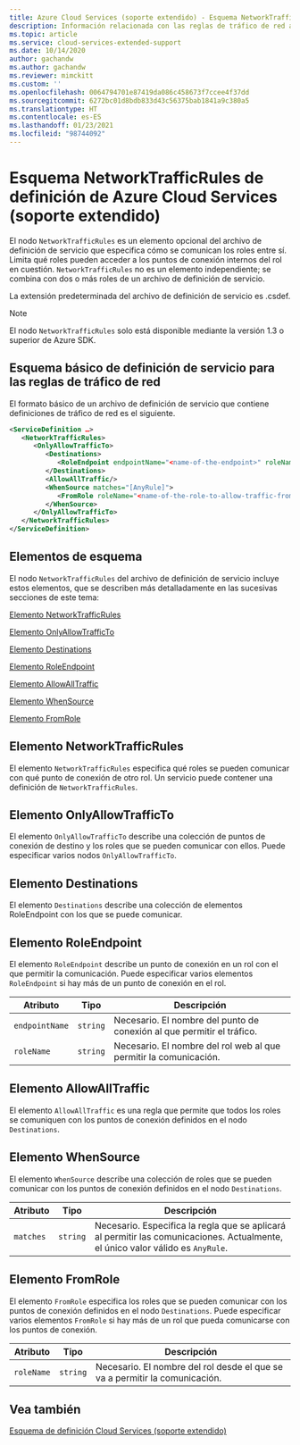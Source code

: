 ```yaml
---
title: Azure Cloud Services (soporte extendido) - Esquema NetworkTrafficRules de definición de Azure Cloud Services | Microsoft Docs
description: Información relacionada con las reglas de tráfico de red asociadas a Cloud Services (soporte extendido)
ms.topic: article
ms.service: cloud-services-extended-support
ms.date: 10/14/2020
author: gachandw
ms.author: gachandw
ms.reviewer: mimckitt
ms.custom: ''
ms.openlocfilehash: 0064794701e87419da086c458673f7ccee4f37dd
ms.sourcegitcommit: 6272bc01d8bdb833d43c56375bab1841a9c380a5
ms.translationtype: HT
ms.contentlocale: es-ES
ms.lasthandoff: 01/23/2021
ms.locfileid: "98744092"
---
```

# <a name="azure-cloud-services-extended-support-definition-networktrafficrules-schema"></a>Esquema NetworkTrafficRules de definición de Azure Cloud Services (soporte extendido)

El nodo `NetworkTrafficRules` es un elemento opcional del archivo de definición de servicio que especifica cómo se comunican los roles entre sí. Limita qué roles pueden acceder a los puntos de conexión internos del rol en cuestión. `NetworkTrafficRules` no es un elemento independiente; se combina con dos o más roles de un archivo de definición de servicio.

La extensión predeterminada del archivo de definición de servicio es .csdef.

> [!NOTE]
>  El nodo `NetworkTrafficRules` solo está disponible mediante la versión 1.3 o superior de Azure SDK.

## <a name="basic-service-definition-schema-for-the-network-traffic-rules"></a>Esquema básico de definición de servicio para las reglas de tráfico de red
El formato básico de un archivo de definición de servicio que contiene definiciones de tráfico de red es el siguiente.

```xml
<ServiceDefinition …>
   <NetworkTrafficRules>
      <OnlyAllowTrafficTo>
         <Destinations>
            <RoleEndpoint endpointName="<name-of-the-endpoint>" roleName="<name-of-the-role-containing-the-endpoint>"/>
         </Destinations>
         <AllowAllTraffic/>
         <WhenSource matches="[AnyRule]">
            <FromRole roleName="<name-of-the-role-to-allow-traffic-from>"/>
         </WhenSource>
      </OnlyAllowTrafficTo>
   </NetworkTrafficRules>
</ServiceDefinition>
```

## <a name="schema-elements"></a>Elementos de esquema
El nodo `NetworkTrafficRules` del archivo de definición de servicio incluye estos elementos, que se describen más detalladamente en las sucesivas secciones de este tema:

[Elemento NetworkTrafficRules](#NetworkTrafficRules)

[Elemento OnlyAllowTrafficTo](#OnlyAllowTrafficTo)

[Elemento Destinations](#Destinations)

[Elemento RoleEndpoint](#RoleEndpoint)

[Elemento AllowAllTraffic](#AllowAllTraffic)

[Elemento WhenSource](#WhenSource)

[Elemento FromRole](#FromRole)

##  <a name="networktrafficrules-element"></a><a name="NetworkTrafficRules"></a> Elemento NetworkTrafficRules
El elemento `NetworkTrafficRules` especifica qué roles se pueden comunicar con qué punto de conexión de otro rol. Un servicio puede contener una definición de `NetworkTrafficRules`.

##  <a name="onlyallowtrafficto-element"></a><a name="OnlyAllowTrafficTo"></a> Elemento OnlyAllowTrafficTo
El elemento `OnlyAllowTrafficTo` describe una colección de puntos de conexión de destino y los roles que se pueden comunicar con ellos. Puede especificar varios nodos `OnlyAllowTrafficTo`.

##  <a name="destinations-element"></a><a name="Destinations"></a> Elemento Destinations
El elemento `Destinations` describe una colección de elementos RoleEndpoint con los que se puede comunicar.

##  <a name="roleendpoint-element"></a><a name="RoleEndpoint"></a> Elemento RoleEndpoint
El elemento `RoleEndpoint` describe un punto de conexión en un rol con el que permitir la comunicación. Puede especificar varios elementos `RoleEndpoint` si hay más de un punto de conexión en el rol.

| Atributo      | Tipo     | Descripción |
| -------------- | -------- | ----------- |
| `endpointName` | `string` | Necesario. El nombre del punto de conexión al que permitir el tráfico.|
| `roleName`     | `string` | Necesario. El nombre del rol web al que permitir la comunicación.|

## <a name="allowalltraffic-element"></a><a name="AllowAllTraffic"></a> Elemento AllowAllTraffic
El elemento `AllowAllTraffic` es una regla que permite que todos los roles se comuniquen con los puntos de conexión definidos en el nodo `Destinations`.

##  <a name="whensource-element"></a><a name="WhenSource"></a> Elemento WhenSource
El elemento `WhenSource` describe una colección de roles que se pueden comunicar con los puntos de conexión definidos en el nodo `Destinations`.

| Atributo | Tipo     | Descripción |
| --------- | -------- | ----------- |
| `matches` | `string` | Necesario. Especifica la regla que se aplicará al permitir las comunicaciones. Actualmente, el único valor válido es `AnyRule`.|
  
##  <a name="fromrole-element"></a><a name="FromRole"></a> Elemento FromRole
El elemento `FromRole` especifica los roles que se pueden comunicar con los puntos de conexión definidos en el nodo `Destinations`. Puede especificar varios elementos `FromRole` si hay más de un rol que pueda comunicarse con los puntos de conexión.

| Atributo  | Tipo     | Descripción |
| ---------- | -------- | ----------- |
| `roleName` | `string` | Necesario. El nombre del rol desde el que se va a permitir la comunicación.|

## <a name="see-also"></a>Vea también
[Esquema de definición Cloud Services (soporte extendido)](schema-csdef-file.md)




